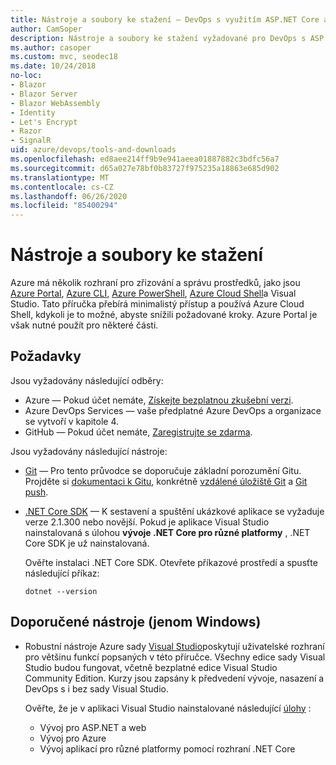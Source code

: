 ```yaml
---
title: Nástroje a soubory ke stažení – DevOps s využitím ASP.NET Core a Azure
author: CamSoper
description: Nástroje a soubory ke stažení vyžadované pro DevOps s ASP.NET Core a Azure
ms.author: casoper
ms.custom: mvc, seodec18
ms.date: 10/24/2018
no-loc:
- Blazor
- Blazor Server
- Blazor WebAssembly
- Identity
- Let's Encrypt
- Razor
- SignalR
uid: azure/devops/tools-and-downloads
ms.openlocfilehash: ed8aee214ff9b9e941aeea01887882c3bdfc56a7
ms.sourcegitcommit: d65a027e78bf0b83727f975235a18863e685d902
ms.translationtype: MT
ms.contentlocale: cs-CZ
ms.lasthandoff: 06/26/2020
ms.locfileid: "85400294"
---
```

# <a name="tools-and-downloads"></a>Nástroje a soubory ke stažení

Azure má několik rozhraní pro zřizování a správu prostředků, jako jsou [Azure Portal](https://portal.azure.com), [Azure CLI](/cli/azure/), [Azure PowerShell](/powershell/azure/overview), [Azure Cloud Shell](https://shell.azure.com/bash)a Visual Studio. Tato příručka přebírá minimalistý přístup a používá Azure Cloud Shell, kdykoli je to možné, abyste snížili požadované kroky. Azure Portal je však nutné použít pro některé části.

## <a name="prerequisites"></a>Požadavky

Jsou vyžadovány následující odběry:

* Azure &mdash; Pokud účet nemáte, [Získejte bezplatnou zkušební verzi](https://azure.microsoft.com/free/dotnet/).
* Azure DevOps Services &mdash; vaše předplatné Azure DevOps a organizace se vytvoří v kapitole 4.
* GitHub &mdash; Pokud účet nemáte, [Zaregistrujte se zdarma](https://github.com/join).

Jsou vyžadovány následující nástroje:

* [Git](https://git-scm.com/downloads) &mdash; Pro tento průvodce se doporučuje základní porozumění Gitu. Projděte si [dokumentaci k Gitu](https://git-scm.com/doc), konkrétně [vzdálené úložiště Git](https://git-scm.com/docs/git-remote) a [Git push](https://git-scm.com/docs/git-push).
* [.NET Core SDK](https://dotnet.microsoft.com/download/) &mdash; K sestavení a spuštění ukázkové aplikace se vyžaduje verze 2.1.300 nebo novější. Pokud je aplikace Visual Studio nainstalovaná s úlohou **vývoje .NET Core pro různé platformy** , .NET Core SDK je už nainstalovaná.

    Ověřte instalaci .NET Core SDK. Otevřete příkazové prostředí a spusťte následující příkaz:

    ```dotnetcli
    dotnet --version
    ```

## <a name="recommended-tools-windows-only"></a>Doporučené nástroje (jenom Windows)

* Robustní nástroje Azure sady [Visual Studio](https://visualstudio.microsoft.com)poskytují uživatelské rozhraní pro většinu funkcí popsaných v této příručce. Všechny edice sady Visual Studio budou fungovat, včetně bezplatné edice Visual Studio Community Edition. Kurzy jsou zapsány k předvedení vývoje, nasazení a DevOps s i bez sady Visual Studio.

  Ověřte, že je v aplikaci Visual Studio nainstalované následující [úlohy](/visualstudio/install/modify-visual-studio) :

  * Vývoj pro ASP.NET a web
  * Vývoj pro Azure
  * Vývoj aplikací pro různé platformy pomocí rozhraní .NET Core

